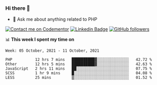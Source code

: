 ### Hi there 👋

<!--
**mustafaculban/mustafaculban** is a ✨ _special_ ✨ repository because its `README.md` (this file) appears on your GitHub profile.

Here are some ideas to get you started:

- 🌱 I’m currently learning ...
- 👯 I’m looking to collaborate on ...
- 🤔 I’m looking for help with ...
- 📫 How to reach me: ...
- 😄 Pronouns: ...
- ⚡ Fun fact: ...

-->
- 💬 Ask me about anything related to PHP

[![Contact me on Codementor](https://www.codementor.io/m-badges/karamusluk/book-session.svg)](https://www.codementor.io/@karamusluk?refer=badge)
[![Linkedin Badge](https://img.shields.io/badge/-Mustafa%20Culban-blue?style=social&logo=Linkedin&logoColor=blue&link=https://www.linkedin.com/in/mustafaculban/)](https://www.linkedin.com/in/mustafaculban/) 
[![GitHub followers](https://img.shields.io/github/followers/karamusluk?label=Follow&style=social)](https://github.com/karamusluk/?tab=follow)


📊 **This week I spent my time on**
<!--START_SECTION:waka-->
```text
Week: 05 October, 2021 - 11 October, 2021

PHP          12 hrs 7 mins   ██████████▓░░░░░░░░░░░░░░   42.72 % 
Other        12 hrs 5 mins   ██████████▓░░░░░░░░░░░░░░   42.63 % 
JavaScript   2 hrs 11 mins   ██░░░░░░░░░░░░░░░░░░░░░░░   07.75 % 
SCSS         1 hr 9 mins     █░░░░░░░░░░░░░░░░░░░░░░░░   04.08 % 
LESS         25 mins         ▒░░░░░░░░░░░░░░░░░░░░░░░░   01.52 % 
```
<!--END_SECTION:waka-->

